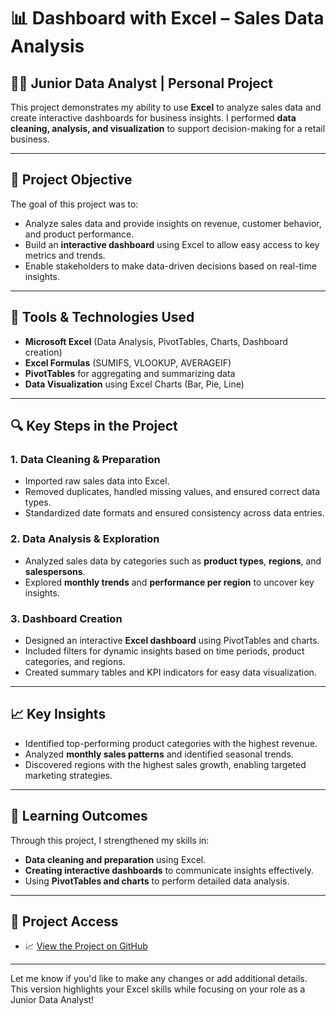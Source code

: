 



# 📊 Dashboard with Excel – Sales Data Analysis

## 👩‍💻 Junior Data Analyst | Personal Project

This project demonstrates my ability to use **Excel** to analyze sales data and create interactive dashboards for business insights. I performed **data cleaning, analysis, and visualization** to support decision-making for a retail business.

---

## 🧠 Project Objective

The goal of this project was to:
- Analyze sales data and provide insights on revenue, customer behavior, and product performance.
- Build an **interactive dashboard** using Excel to allow easy access to key metrics and trends.
- Enable stakeholders to make data-driven decisions based on real-time insights.

---

## 🧰 Tools & Technologies Used

- **Microsoft Excel** (Data Analysis, PivotTables, Charts, Dashboard creation)
- **Excel Formulas** (SUMIFS, VLOOKUP, AVERAGEIF)
- **PivotTables** for aggregating and summarizing data
- **Data Visualization** using Excel Charts (Bar, Pie, Line)

---

## 🔍 Key Steps in the Project

### 1. **Data Cleaning & Preparation**
- Imported raw sales data into Excel.
- Removed duplicates, handled missing values, and ensured correct data types.
- Standardized date formats and ensured consistency across data entries.

### 2. **Data Analysis & Exploration**
- Analyzed sales data by categories such as **product types**, **regions**, and **salespersons**.
- Explored **monthly trends** and **performance per region** to uncover key insights.

### 3. **Dashboard Creation**
- Designed an interactive **Excel dashboard** using PivotTables and charts.
- Included filters for dynamic insights based on time periods, product categories, and regions.
- Created summary tables and KPI indicators for easy data visualization.

---

## 📈 Key Insights

- Identified top-performing product categories with the highest revenue.
- Analyzed **monthly sales patterns** and identified seasonal trends.
- Discovered regions with the highest sales growth, enabling targeted marketing strategies.

---

## 🤝 Learning Outcomes

Through this project, I strengthened my skills in:
- **Data cleaning and preparation** using Excel.
- **Creating interactive dashboards** to communicate insights effectively.
- Using **PivotTables and charts** to perform detailed data analysis.

---

## 📂 Project Access

- 📈 [View the Project on GitHub](https://github.com/evehasnaa/dashboard-with-excel)

---

Let me know if you'd like to make any changes or add additional details. This version highlights your Excel skills while focusing on your role as a Junior Data Analyst!
